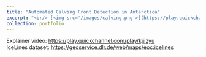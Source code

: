 ```yaml
---
title: "Automated Calving Front Detection in Antarctica"
excerpt: "<br/> [<img src='/images/calving.png'>](https://play.quickchannel.com/play/kjjjzyu)"
collection: portfolio
---
```

Explainer video: https://play.quickchannel.com/play/kjjjzyu
\
IceLines dataset: https://geoservice.dlr.de/web/maps/eoc:icelines